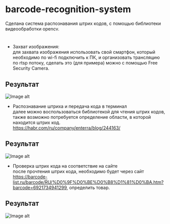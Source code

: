 # barcode-recognition-system
Сделана система распознавания штрих кодов, с помощью библиотеки видеообработки opencv.  
#
+ Захват изображения: <br /> для захвата изображения использовать свой смартфон, который необходимо по wi-fi подключить к ПК, и организовать трансляцию по rtsp потоку, сделать это (для примера) можно с помощью Free Security Camera.
## Результат
![Image alt](https://i.postimg.cc/vmy79YjL/image.jpg)
+ Распознавание штриха и передача кода в терминал <br /> далее можно воспользоваться библиотекой для чтения штрих кодов, также возможно потребуется определение области, в которой находится штрих код. https://habr.com/ru/company/enterra/blog/244163/
## Результат
![Image alt](https://i.postimg.cc/ZYjysPQN/image.jpg)
+ Проверка штрих кода на соответствие на сайте <br /> после прочтения штрих кода, необходимо будет через сайт https://barcode-list.ru/barcode/RU/%D0%9F%D0%BE%D0%B8%D1%81%D0%BA.htm?barcode=6921734941299, определить товар.
## Результат
![Image alt](https://i.postimg.cc/6p6KjRD8/image.jpg)
